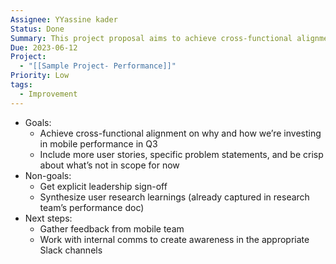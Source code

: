 ```yaml
---
Assignee: YYassine kader
Status: Done
Summary: This project proposal aims to achieve cross-functional alignment on investing in mobile performance in Q3. Goals include adding user stories and specific problem statements, while non-goals include getting leadership sign-off and synthesizing user research learnings. Next steps include gathering feedback from the mobile team and creating awareness in appropriate Slack channels with internal comms.
Due: 2023-06-12
Project:
  - "[[Sample Project- Performance]]"
Priority: Low
tags:
  - Improvement
---
```

- Goals:
    - Achieve cross-functional alignment on why and how we’re investing in mobile performance in Q3
    - Include more user stories, specific problem statements, and be crisp about what’s not in scope for now
- Non-goals:
    - Get explicit leadership sign-off
    - Synthesize user research learnings (already captured in research team’s performance doc)
- Next steps:
    - Gather feedback from mobile team
    - Work with internal comms to create awareness in the appropriate Slack channels